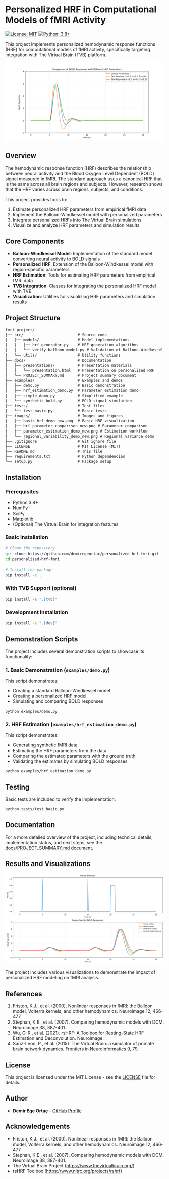 # Personalized HRF in Computational Models of fMRI Activity

[![License: MIT](https://img.shields.io/badge/License-MIT-yellow.svg)](https://opensource.org/licenses/MIT)
[![Python: 3.8+](https://img.shields.io/badge/Python-3.8+-blue.svg)](https://www.python.org/downloads/)

This project implements personalized hemodynamic response functions (HRF) for computational models of fMRI activity, specifically targeting integration with The Virtual Brain (TVB) platform.

![HRF Parameter Comparison](images/hrf_parameter_comparison_new.png)

## Overview

The hemodynamic response function (HRF) describes the relationship between neural activity and the Blood Oxygen Level Dependent (BOLD) signal measured in fMRI. The standard approach uses a canonical HRF that is the same across all brain regions and subjects. However, research shows that the HRF varies across brain regions, subjects, and conditions.

This project provides tools to:

1. Estimate personalized HRF parameters from empirical fMRI data
2. Implement the Balloon-Windkessel model with personalized parameters
3. Integrate personalized HRFs into The Virtual Brain simulations
4. Visualize and analyze HRF parameters and simulation results

## Core Components

- **Balloon-Windkessel Model**: Implementation of the standard model converting neural activity to BOLD signals
- **Personalized HRF**: Extension of the Balloon-Windkessel model with region-specific parameters
- **HRF Estimation**: Tools for estimating HRF parameters from empirical fMRI data
- **TVB Integration**: Classes for integrating the personalized HRF model with TVB
- **Visualization**: Utilities for visualizing HRF parameters and simulation results

## Project Structure

```
fmri_project/
├── src/                        # Source code
│   ├── models/                 # Model implementations
│   │   ├── hrf_generator.py    # HRF generation algorithms
│   │   └── verify_balloon_model.py # Validation of Balloon-Windkessel
│   └── utils/                  # Utility functions
├── docs/                       # Documentation
│   ├── presentations/          # Presentation materials
│   │   └── presentation.html   # Presentation on personalized HRF
│   └── PROJECT_SUMMARY.md      # Project summary document
├── examples/                   # Examples and demos
│   ├── demo.py                 # Basic demonstration
│   ├── hrf_estimation_demo.py  # Parameter estimation demo
│   ├── simple_demo.py          # Simplified example
│   └── synthetic_bold.py       # BOLD signal simulation
├── tests/                      # Test files
│   └── test_basic.py           # Basic tests
├── images/                     # Images and figures
│   ├── basic_hrf_demo_new.png  # Basic HRF visualization
│   ├── hrf_parameter_comparison_new.png # Parameter comparison
│   ├── parameter_estimation_demo_new.png # Estimation workflow
│   └── regional_variability_demo_new.png # Regional variance demo
├── .gitignore                  # Git ignore file
├── LICENSE                     # MIT License (MIT)
├── README.md                   # This file
├── requirements.txt            # Python dependencies
└── setup.py                    # Package setup
```

## Installation

### Prerequisites

- Python 3.8+
- NumPy
- SciPy
- Matplotlib
- (Optional) The Virtual Brain for integration features

### Basic Installation

```bash
# Clone the repository
git clone https://github.com/demiregeortac/personalized-hrf-fmri.git
cd personalized-hrf-fmri

# Install the package
pip install -e .
```

### With TVB Support (optional)

```bash
pip install -e ".[tvb]"
```

### Development Installation

```bash
pip install -e ".[dev]"
```

## Demonstration Scripts

The project includes several demonstration scripts to showcase its functionality:

### 1. Basic Demonstration (`examples/demo.py`)

This script demonstrates:
- Creating a standard Balloon-Windkessel model
- Creating a personalized HRF model
- Simulating and comparing BOLD responses

```bash
python examples/demo.py
```

### 2. HRF Estimation (`examples/hrf_estimation_demo.py`)

This script demonstrates:
- Generating synthetic fMRI data
- Estimating the HRF parameters from the data
- Comparing the estimated parameters with the ground truth
- Validating the estimates by simulating BOLD responses

```bash
python examples/hrf_estimation_demo.py
```

## Testing

Basic tests are included to verify the implementation:

```bash
python tests/test_basic.py
```

## Documentation

For a more detailed overview of the project, including technical details, implementation status, and next steps, see the [docs/PROJECT_SUMMARY.md](docs/PROJECT_SUMMARY.md) document.

## Results and Visualizations

![Regional Variability](images/regional_variability_demo_new.png)

The project includes various visualizations to demonstrate the impact of personalized HRF modeling on fMRI analysis.

## References

1. Friston, K.J., et al. (2000). Nonlinear responses in fMRI: the Balloon model, Volterra kernels, and other hemodynamics. Neuroimage 12, 466-477.
2. Stephan, K.E., et al. (2007). Comparing hemodynamic models with DCM. Neuroimage 38, 387-401.
3. Wu, G-R., et al. (2021). rsHRF: A Toolbox for Resting-State HRF Estimation and Deconvolution. Neuroimage.
4. Sanz-Leon, P., et al. (2015). The Virtual Brain: a simulator of primate brain network dynamics. Frontiers in Neuroinformatics 9, 79.

## License

This project is licensed under the MIT License - see the [LICENSE](LICENSE) file for details.

## Author

* **Demir Ege Ortaç** - [GitHub Profile](https://github.com/demiregeortac)

## Acknowledgements

- Friston, K.J., et al. (2000). Nonlinear responses in fMRI: the Balloon model, Volterra kernels, and other hemodynamics. Neuroimage 12, 466-477.
- Stephan, K.E., et al. (2007). Comparing hemodynamic models with DCM. Neuroimage 38, 387-401.
- The Virtual Brain Project (https://www.thevirtualbrain.org/)
- rsHRF Toolbox (https://www.nitrc.org/projects/rshrf)
